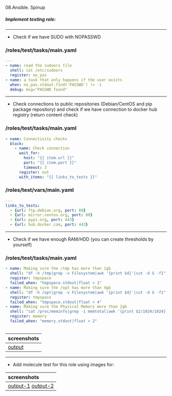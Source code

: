 08.Ansible. Spinup
 
##### Implement testing role:
---
* Check if we have SUDO with NOPASSWD
### /roles/test/tasks/main.yaml
```yaml
---
- name: read the sudoers file
  shell: cat /etc/sudoers
  register: no_pas
- name: a task that only happens if the user exists
  when: no_pas.stdout.find('PASSWD') != -1
  debug: msg="PASSWD found"
```
---
* Check connections to public repositories (Debian/CentOS and pip package repository) and сheck if we have connection to docker hub registry (return content check)
### /roles/test/tasks/main.yaml
```yaml
- name: Connectivity checks
  block:
    - name: Check connection
      wait_for:
        host: "{{ item.url }}"
        port: "{{ item.port }}"
        timeout: 3
      register: out
      with_items: "{{ links_to_tests }}"
```
### /roles/test/vars/main.yaml
```yaml
---
links_to_tests:
  - {url: ftp.debian.org, port: 80}
  - {url: mirror.centos.org, port: 80}
  - {url: pypi.org, port: 443}
  - {url: hub.docker.com, port: 443}
```
---
* Check if we have enough RAM/HDD (you can create thresholds by yourself)
### /roles/test/tasks/main.yaml
```yaml
- name: Making sure the /tmp has more than 1gb
  shell: "df -h /tmp|grep -v Filesystem|awk '{print $4}'|cut -d G -f1"
  register: tmpspace
  failed_when: "tmpspace.stdout|float < 1"
- name: Making sure the /opt has more than 4gb
  shell: "df -h /opt|grep -v Filesystem|awk '{print $4}'|cut -d G -f1"
  register: tmpspace
  failed_when: "tmpspace.stdout|float < 4"
- name: Making sure the Physical Memory more than 2gb
  shell: "cat /proc/meminfo|grep -i memtotal|awk '{print $2/1024/1024}'"
  register: memory
  failed_when: "memory.stdout|float < 2"
  
```
|screenshots|
| :------------ |
|[output](https://ibb.co/jDF40bJ)
---
* Add molecule test for this role using images for:


|screenshots|
| :------------ |
|[output-1](https://ibb.co/rbWp8tt) [output-2](https://ibb.co/TgKRRGY)|
